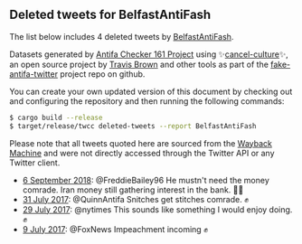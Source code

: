 ## Deleted tweets for BelfastAntiFash

The list below includes 4 deleted tweets by
[BelfastAntiFash](https://twitter.com/BelfastAntiFash).



Datasets generated by [Antifa Checker 161 Project](https://twitter.com/antifacheck161) using ✨[cancel-culture](https://github.com/travisbrown/cancel-culture)✨, an open source project by 
[Travis Brown](https://twitter.com/travisbrown) and other tools as part of the 
[fake-antifa-twitter](https://github.com/antifacheck161/fake-antifa-twitter) project repo on github.

You can create your own updated version of this document by checking out and configuring the
repository and then running the following commands:

```bash
$ cargo build --release
$ target/release/twcc deleted-tweets --report BelfastAntiFash
```

Please note that all tweets quoted here are sourced from the
[Wayback Machine](https://web.archive.org) and were not directly accessed through the Twitter API or
any Twitter client.

* [ 6 September 2018](https://web.archive.org/web/20180906201759/https://twitter.com/BelfastAntiFash/status/1037797079144390657): @FreddieBailey96 He mustn't need the money comrade. Iran money still gathering interest in the bank. ✊🏽 <!--1037797079144390657-->
* [31 July 2017](https://web.archive.org/web/20170731212755/https://twitter.com/BelfastAntiFash/status/892134756477022208): @QuinnAntifa Snitches get stitches comrade. ✊ <!--892134756477022208-->
* [29 July 2017](https://web.archive.org/web/20170729222552/https://twitter.com/BelfastAntiFash/status/891424564328226816): @nytimes This sounds like something I would enjoy doing. ✊ <!--891424564328226816-->
* [ 9 July 2017](https://web.archive.org/web/20170709105448/https://twitter.com/BelfastAntiFash/status/884002894416154624): @FoxNews Impeachment incoming ✊ <!--884002894416154624-->
